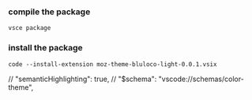 ### compile the package

```
vsce package
```

### install the package

```
code --install-extension moz-theme-bluloco-light-0.0.1.vsix
```

// "semanticHighlighting": true,
// "$schema": "vscode://schemas/color-theme",
